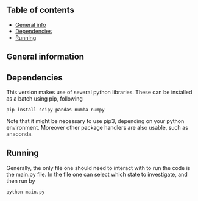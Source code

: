 ## Table of contents
* [General info](#general-info)
* [Dependencies](#dependencies)
* [Running](#running)

## General information

## Dependencies
This version makes use of several python libraries. These can be installed as a batch using pip, following

    pip install scipy pandas numba numpy

Note that it might be necessary to use pip3, depending on your python environment. Moreover other package handlers are also usable, such as anaconda.

## Running

Generally, the only file one should need to interact with to run the code is the main.py file. In the file one can select which state to investigate, and then run by

    python main.py